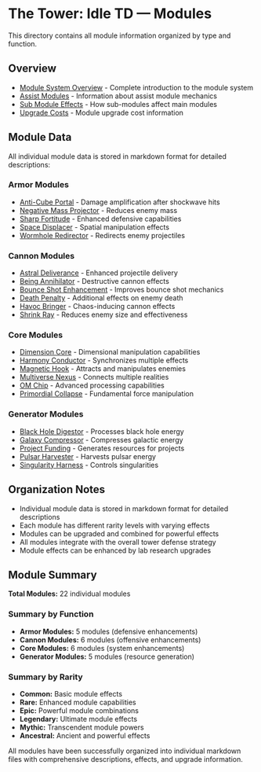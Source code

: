 # The Tower: Idle TD — Modules

This directory contains all module information organized by type and function.

## Overview
- [Module System Overview](types/module_system_overview.json) - Complete introduction to the module system
- [Assist Modules](types/assist_modules.json) - Information about assist module mechanics
- [Sub Module Effects](types/sub_module_effects.json) - How sub-modules affect main modules
- [Upgrade Costs](types/upgrade_costs.json) - Module upgrade cost information

## Module Data
All individual module data is stored in markdown format for detailed descriptions:

### Armor Modules
- [Anti-Cube Portal](data/armor/anti_cube_portal.json) - Damage amplification after shockwave hits
- [Negative Mass Projector](data/armor/negative_mass_projector.json) - Reduces enemy mass
- [Sharp Fortitude](data/armor/sharp_fortitude.json) - Enhanced defensive capabilities
- [Space Displacer](data/armor/space_displacer.json) - Spatial manipulation effects
- [Wormhole Redirector](data/armor/wormhole_redirector.json) - Redirects enemy projectiles

### Cannon Modules
- [Astral Deliverance](data/cannon/astral_deliverance.json) - Enhanced projectile delivery
- [Being Annihilator](data/cannon/being_annihilator.json) - Destructive cannon effects
- [Bounce Shot Enhancement](data/cannon/bounce_shot_enhancement.json) - Improves bounce shot mechanics
- [Death Penalty](data/cannon/death_penalty.json) - Additional effects on enemy death
- [Havoc Bringer](data/cannon/havoc_bringer.json) - Chaos-inducing cannon effects
- [Shrink Ray](data/cannon/shrink_ray.json) - Reduces enemy size and effectiveness

### Core Modules
- [Dimension Core](data/core/dimension_core.json) - Dimensional manipulation capabilities
- [Harmony Conductor](data/core/harmony_conductor.json) - Synchronizes multiple effects
- [Magnetic Hook](data/core/magnetic_hook.json) - Attracts and manipulates enemies
- [Multiverse Nexus](data/core/multiverse_nexus.json) - Connects multiple realities
- [OM Chip](data/core/om_chip.json) - Advanced processing capabilities
- [Primordial Collapse](data/core/primordial_collapse.json) - Fundamental force manipulation

### Generator Modules
- [Black Hole Digestor](data/generator/black_hole_digestor.json) - Processes black hole energy
- [Galaxy Compressor](data/generator/galaxy_compressor.json) - Compresses galactic energy
- [Project Funding](data/generator/project_funding.json) - Generates resources for projects
- [Pulsar Harvester](data/generator/pulsar_harvester.json) - Harvests pulsar energy
- [Singularity Harness](data/generator/singularity_harness.json) - Controls singularities

## Organization Notes
- Individual module data is stored in markdown format for detailed descriptions
- Each module has different rarity levels with varying effects
- Modules can be upgraded and combined for powerful effects
- All modules integrate with the overall tower defense strategy
- Module effects can be enhanced by lab research upgrades

## Module Summary
**Total Modules:** 22 individual modules

### Summary by Function
- **Armor Modules:** 5 modules (defensive enhancements)
- **Cannon Modules:** 6 modules (offensive enhancements)
- **Core Modules:** 6 modules (system enhancements)
- **Generator Modules:** 5 modules (resource generation)

### Summary by Rarity
- **Common:** Basic module effects
- **Rare:** Enhanced module capabilities
- **Epic:** Powerful module combinations
- **Legendary:** Ultimate module effects
- **Mythic:** Transcendent module powers
- **Ancestral:** Ancient and powerful effects

All modules have been successfully organized into individual markdown files with comprehensive descriptions, effects, and upgrade information.
